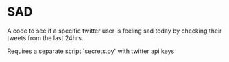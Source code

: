 # SAD
A code to see if a specific twitter user is feeling sad today by checking their tweets from the last 24hrs.

Requires a separate script 'secrets.py' with twitter api keys 
